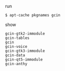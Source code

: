 run

``` sh
$ apt-cache pkgnames gcin
```

show

```
gcin-gtk2-immodule
gcin-tables
gcin
gcin-voice
gcin-gtk3-immodule
gcin-data
gcin-qt5-immodule
gcin-anthy
```
